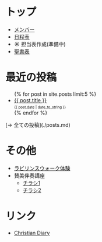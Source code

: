 # トップ
- [メンバー](./members.md)
- [日程表](./dates.md)
- :sunny: 担当表作成(準備中)
- [聖書表](./bible_table.md)

# 最近の投稿
<ul>
  {% for post in site.posts limit:5 %}
    <li>
      <a href="{{ post.url | prepend: site.baseurl }}">{{ post.title }}</a><br>
      <font size="1">{{ post.date | date_to_string }}</font>
    </li>
  {% endfor %}
</ul>
[→ 全ての投稿](./posts.md)

# その他
- [ラビリンスウォーク体験](./labyrinth_walk.md)
- 賛美伴奏講座
  - [チラシ1](./accompaniment1.md)
  - [チラシ2](./accompaniment2.md)

# リンク
- [Christian Diary](https://www.christian-diary.net/)
